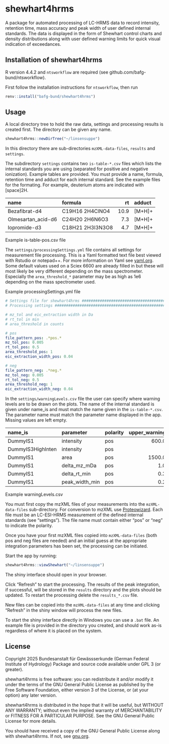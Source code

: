 
<!-- README.md is generated from README.Rmd. Please edit that file -->

# shewhart4hrms

<!-- badges: start -->
<!-- badges: end -->

A package for automated processing of LC-HRMS data to record intensity,
retention time, mass accuracy and peak width of user defined internal
standards. The data is displayed in the form of Shewhart control charts
and density distributions along with user defined warning limits for
quick visual indication of exceedances.

## Installation of shewhart4hrms

R version 4.4.2 and `ntsworkflow` are required (see
github.com/bafg-bund/ntsworkflow).

First follow the installation instructions for `ntsworkflow`, then run

``` r
renv::install("bafg-bund/shewhart4hrms")
```

## Usage

A local directory tree to hold the raw data, settings and processing
results is created first. The directory can be given any name.

``` r
shewhart4hrms::newDirTree("~/linsensuppe")
```

In this directory there are sub-directories `mzXML-data-files`,
`results` and `settings`.

The subdirectory `settings` contains two `is-table-*.csv` files which
lists the internal standards you are using (separated for positive and
negative ionization). Example tables are provided. You must provide a
name, formula, retention time and adduct for each internal standard. See
the example files for the formating. For example, deuterium atoms are
indicated with \[space\]2H.

| name               | formula          |   rt | adduct   |
|:-------------------|:-----------------|-----:|:---------|
| Bezafibrat-d4      | C19H16 2H4ClNO4  | 10.9 | \[M+H\]+ |
| Olmesartan_acid-d6 | C24H20 2H6N6O3   |  7.3 | \[M+H\]+ |
| Iopromide-d3       | C18H21 2H3I3N3O8 |  4.7 | \[M+H\]+ |

Example is-table-pos.csv file

The `settings/processingSettings.yml` file contains all settings for
measurement file processing. This is a Yaml formatted text file best
viewed with Rstudio or notepad++. For more information on Yaml see
[yaml.org](https://yaml.org/). Some default values used on a Sciex 6600
are already filled in but these will most likely be very different
depending on the mass spectrometer. Especially the `area_threshold_*`
parameter may be as high as 1e6 depending on the mass spectrometer used.

Example processingSettings.yml file

``` yaml
# Settings file for shewhart4hrms ##############################################
# Processing settings ##########################################################

# mz_tol and eic_extraction width in Da
# rt_tol in min
# area_threshold in counts

# pos 
file_pattern_pos: .*pos.*
mz_tol_pos: 0.005
rt_tol_pos: 0.5
area_threshold_pos: 1
eic_extraction_width_pos: 0.04

# neg
file_pattern_neg: .*neg.*
mz_tol_neg: 0.005
rt_tol_neg: 0.5
area_threshold_neg: 1
eic_extraction_width_neg: 0.04
```

In the `settings/warningLevels.csv` file the user can specify where
warning levels are to be drawn on the plots. The name of the internal
standard is given under name_is and must match the name given in the
`is-table-*.csv`. The parameter name must match the parameter name
displayed in the app. Missing values are left empty.

| name_is           | parameter      | polarity | upper_warning | lower_warning |
|:------------------|:---------------|:---------|--------------:|--------------:|
| DummyIS1          | intensity      | pos      |         600.0 |           400 |
| DummyIS3HighInten | intensity      | pos      |               |         40000 |
| DummyIS1          | area           | pos      |        1500.0 |          1800 |
| DummyIS1          | delta_mz_mDa   | pos      |           1.0 |               |
| DummyIS1          | delta_rt_min   | pos      |           0.3 |               |
| DummyIS1          | peak_width_min | pos      |           0.2 |               |

Example warningLevels.csv

You must first copy the mzXML files of your measurements into the
`mzXML-data-files` sub-directory. For conversion to mzXML use
[Proteowizard](https://proteowizard.sourceforge.io). Each file must be
an LC-ESI-HRMS measurement of the defined internal standards (see
“settings”). The file name must contain either “pos” or “neg” to
indicate the polarity.

Once you have your first mzXML files copied into `mzXML-data-files`
(both pos and neg files are needed) and an initial guess at the
appropriate integration parameters has been set, the processing can be
initiated.

Start the app by running:

``` r
shewhart4hrms::viewShewhart("~/linsensuppe")
```

The shiny interface should open in your browser.

Click “Refresh” to start the processing. The results of the peak
integration, if successful, will be stored in the `results` directory
and the plots should be updated. To restart the processing delete the
`results_*.csv` file.

New files can be copied into the `mzXML-data-files` at any time and
clicking “Refresh” in the shiny window will process the new files.

To start the shiny interface directly in Windows you can use a `.bat`
file. An example file is provided in the directory you created, and
should work as-is regardless of where it is placed on the system.

## License

Copyright 2025 Bundesanstalt für Gewässserkunde (German Federal
Institute of Hydrology) Package and source code available under GPL 3
(or greater).

shewhart4hrms is free software: you can redistribute it and/or modify it
under the terms of the GNU General Public License as published by the
Free Software Foundation, either version 3 of the License, or (at your
option) any later version.

shewhart4hrms is distributed in the hope that it will be useful, but
WITHOUT ANY WARRANTY; without even the implied warranty of
MERCHANTABILITY or FITNESS FOR A PARTICULAR PURPOSE. See the GNU General
Public License for more details.

You should have received a copy of the GNU General Public License along
with shewhart4hrms. If not, see [gnu.org](https://www.gnu.org/licenses).
